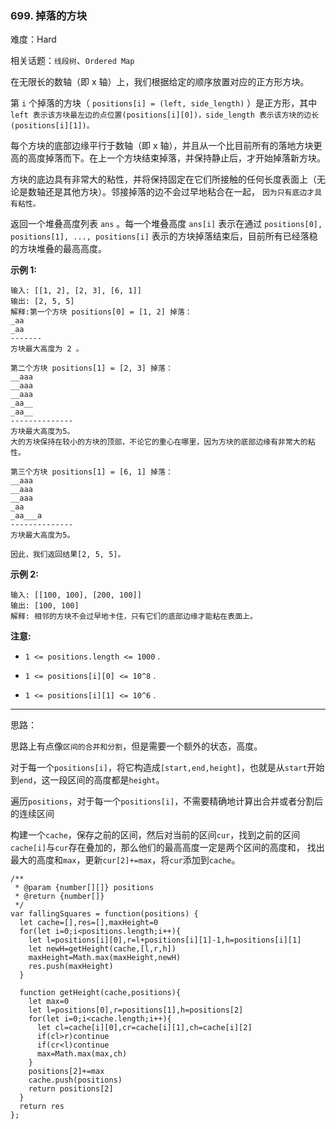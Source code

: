 ### 699. 掉落的方块

难度：Hard

相关话题：`线段树`、`Ordered Map`

在无限长的数轴（即 x 轴）上，我们根据给定的顺序放置对应的正方形方块。



第  `i`  个掉落的方块（ `positions[i] = (left, side_length)` ）是正方形，其中 `left 表示该方块最左边的点位置(positions[i][0])，side_length 表示该方块的边长(positions[i][1])。` 



每个方块的底部边缘平行于数轴（即 x 轴），并且从一个比目前所有的落地方块更高的高度掉落而下。在上一个方块结束掉落，并保持静止后，才开始掉落新方块。



方块的底边具有非常大的粘性，并将保持固定在它们所接触的任何长度表面上（无论是数轴还是其他方块）。邻接掉落的边不会过早地粘合在一起， `因为只有底边才具有粘性。` 







返回一个堆叠高度列表 `ans`  。每一个堆叠高度 `ans[i]` 表示在通过 `positions[0], positions[1], ..., positions[i]` 表示的方块掉落结束后，目前所有已经落稳的方块堆叠的最高高度。











**示例 1:** 



```
输入: [[1, 2], [2, 3], [6, 1]]
输出: [2, 5, 5]
解释:第一个方块 positions[0] = [1, 2] 掉落：
_aa
_aa
-------
方块最大高度为 2 。

第二个方块 positions[1] = [2, 3] 掉落：
__aaa
__aaa
__aaa
_aa__
_aa__
--------------
方块最大高度为5。
大的方块保持在较小的方块的顶部，不论它的重心在哪里，因为方块的底部边缘有非常大的粘性。

第三个方块 positions[1] = [6, 1] 掉落：
__aaa
__aaa
__aaa
_aa
_aa___a
-------------- 
方块最大高度为5。

因此，我们返回结果[2, 5, 5]。
```






**示例 2:** 



```
输入: [[100, 100], [200, 100]]
输出: [100, 100]
解释: 相邻的方块不会过早地卡住，只有它们的底部边缘才能粘在表面上。
```






**注意:** 




* `1 <= positions.length <= 1000` .

* `1 <= positions[i][0] <= 10^8` .

* `1 <= positions[i][1] <= 10^6` .










-----

思路：

思路上有点像`区间的合并和分割`，但是需要一个额外的状态，高度。

对于每一个`positions[i]`，将它构造成`[start,end,height]`，也就是从`start`开始到`end`，这一段区间的高度都是`height`。

遍历`positions`，对于每一个`positions[i]`，不需要精确地计算出合并或者分割后的连续区间

构建一个`cache`，保存之前的区间，然后对当前的区间`cur`，找到之前的区间`cache[i]`与`cur`存在叠加的，那么他们的最高高度一定是两个区间的高度和，
找出最大的高度和`max`，更新`cur[2]+=max`，将`cur`添加到`cache`。

```
/**
 * @param {number[][]} positions
 * @return {number[]}
 */
var fallingSquares = function(positions) {
  let cache=[],res=[],maxHeight=0
  for(let i=0;i<positions.length;i++){
    let l=positions[i][0],r=l+positions[i][1]-1,h=positions[i][1]
    let newH=getHeight(cache,[l,r,h])
    maxHeight=Math.max(maxHeight,newH)
    res.push(maxHeight)
  }
    
  function getHeight(cache,positions){
    let max=0
    let l=positions[0],r=positions[1],h=positions[2]
    for(let i=0;i<cache.length;i++){
      let cl=cache[i][0],cr=cache[i][1],ch=cache[i][2]
      if(cl>r)continue
      if(cr<l)continue
      max=Math.max(max,ch)
    }
    positions[2]+=max
    cache.push(positions)
    return positions[2]
  }
  return res
};
```

